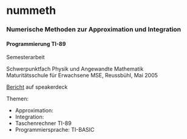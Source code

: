 
# nummeth

### Numerische Methoden zur Approximation und Integration
#### Programmierung TI-89

Semesterarbeit

Schwerpunktfach Physik und Angewandte Mathematik<br>
Maturitätsschule für Erwachsene MSE, Reussbühl, Mai 2005

<a target="_blank" href="https://speakerdeck.com/brugr9/numerische-methoden-approximation-und-integration-bericht">Bericht</a> auf speakerdeck

Themen:
- Approximation: 
- Integration:
- Taschenrechner TI-89
- Programmiersprache: TI-BASIC
